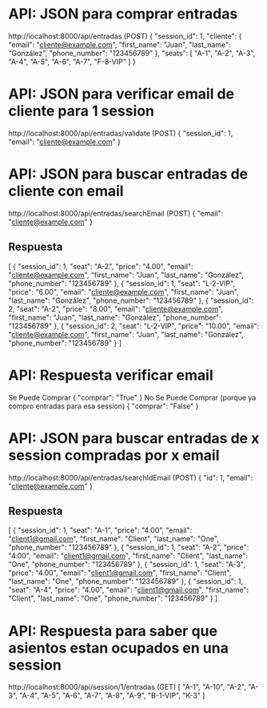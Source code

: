 # API: JSON para comprar entradas
http://localhost:8000/api/entradas (POST)
{
    "session_id": 1,
    "cliente": {
        "email": "cliente@example.com",
        "first_name": "Juan",
        "last_name": "González",
        "phone_number": "123456789"
    },
    "seats": [
        "A-1",
        "A-2",
        "A-3",
        "A-4",
        "A-5",
        "A-6",
        "A-7",
        "F-8-VIP"
    ]
}

# API: JSON para verificar email de cliente para 1 session
http://localhost:8000/api/entradas/validate (POST)
{
    "session_id": 1,
    "email": "cliente@example.com"
}

# API: JSON para buscar entradas de cliente con email 
http://localhost:8000/api/entradas/searchEmail (POST)
{
    "email": "cliente@example.com"
}

## Respuesta
[
  {
    "session_id": 1,
    "seat": "A-2",
    "price": "4.00",
    "email": "cliente@example.com",
    "first_name": "Juan",
    "last_name": "González",
    "phone_number": "123456789"
  },
  {
    "session_id": 1,
    "seat": "L-2-VIP",
    "price": "6.00",
    "email": "cliente@example.com",
    "first_name": "Juan",
    "last_name": "González",
    "phone_number": "123456789"
  },
  {
    "session_id": 2,
    "seat": "A-2",
    "price": "8.00",
    "email": "cliente@example.com",
    "first_name": "Juan",
    "last_name": "González",
    "phone_number": "123456789"
  },
  {
    "session_id": 2,
    "seat": "L-2-VIP",
    "price": "10.00",
    "email": "cliente@example.com",
    "first_name": "Juan",
    "last_name": "González",
    "phone_number": "123456789"
  }
]

# API: Respuesta verificar email
Se Puede Comprar
{
  "comprar": "True"
}
No Se Puede Comprar (porque ya compro entradas para esa session)
{
  "comprar": "False"
}

# API: JSON para buscar entradas de x session compradas por x email
http://localhost:8000/api/entradas/searchIdEmail (POST)
{
  "id": 1,
  "email": "cliente@example.com"
}

## Respuesta
[
  {
    "session_id": 1,
    "seat": "A-1",
    "price": "4.00",
    "email": "client1@gmail.com",
    "first_name": "Client",
    "last_name": "One",
    "phone_number": "123456789"
  },
  {
    "session_id": 1,
    "seat": "A-2",
    "price": "4.00",
    "email": "client1@gmail.com",
    "first_name": "Client",
    "last_name": "One",
    "phone_number": "123456789"
  },
  {
    "session_id": 1,
    "seat": "A-3",
    "price": "4.00",
    "email": "client1@gmail.com",
    "first_name": "Client",
    "last_name": "One",
    "phone_number": "123456789"
  },
  {
    "session_id": 1,
    "seat": "A-4",
    "price": "4.00",
    "email": "client1@gmail.com",
    "first_name": "Client",
    "last_name": "One",
    "phone_number": "123456789"
  }
]

# API: Respuesta para saber que asientos estan ocupados en una session 
http://localhost:8000/api/session/1/entradas (GET)
[
  "A-1",
  "A-10",
  "A-2",
  "A-3",
  "A-4",
  "A-5",
  "A-6",
  "A-7",
  "A-8",
  "A-9",
  "B-1-VIP",
  "K-3"
]